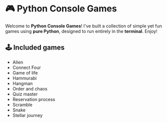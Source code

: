 # 🎮 Python Console Games  
Welcome to **Python Console Games**! I've built a collection of simple yet fun games using **pure Python**, designed to run entirely in the **terminal**. Enjoy!

## 🕹️ Included games
- Alien
- Connect Four
- Game of life
- Hammurabi
- Hangman
- Order and chaos
- Quiz master
- Reservation process
- Scramble
- Snake
- Stellar journey
